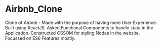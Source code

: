 # Airbnb_Clone


Clone of Airbnb - Made with the purpose of having more User Experience.
Built using ReactJS.
Asked Functional Components to handle state in the Application.
Constructed CSSOM for styling Nodes in the website.
Focussed on ES6 Features mostly.
